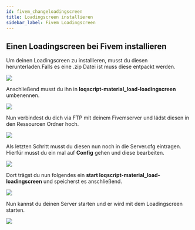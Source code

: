 ```yaml
---
id: fivem_changeloadingscreen
title: Loadingscreen installieren
sidebar_label: Fivem Loadingscreen
---
```


## Einen Loadingscreen bei Fivem installieren

Um deinen Loadingscreen zu installieren, musst du diesen herunterladen.Falls es eine .zip Datei ist muss diese entpackt werden.

![](https://screensaver01.zap-hosting.com/index.php/s/9XLcRnmZRtBCm3x/preview)

Anschließend musst du ihn in **loqscript-material_load-loadingscreen** umbenennen.

![](https://screensaver01.zap-hosting.com/index.php/s/39ogGtPtqepAAfi/preview)

Nun verbindest du dich via FTP mit deinem Fivemserver und lädst diesen in den Ressourcen Ordner hoch.

![](https://screensaver01.zap-hosting.com/index.php/s/wG8idwZZJcXjsJ5/preview)

Als letzten Schritt musst du diesen nun noch in die Server.cfg eintragen. Hierfür musst du ein mal auf **Config** gehen und diese bearbeiten.

![](https://screensaver01.zap-hosting.com/index.php/s/JDWoidqGXe5QTR9/preview)

Dort trägst du nun folgendes ein **start loqscript-material_load-loadingscreen** und speicherst es anschließend.

![](https://screensaver01.zap-hosting.com/index.php/s/36p2op6SgRpmcK4/preview)

Nun kannst du deinen Server starten und er wird mit dem Loadingscreen starten.

![](https://screensaver01.zap-hosting.com/index.php/s/6sCfyTJjgQ2sbKB/preview)






